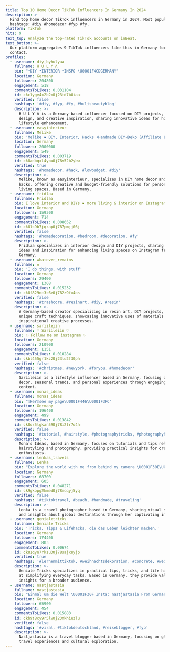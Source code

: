 ```yaml
---
title: Top 10 Home Decor TikTok Influencers In Germany In 2024
description: >-
  Find top home decor TikTok influencers in Germany in 2024. Most popular
  hashtags: #diy #homedecor #fyp #fy.
platform: TikTok
hits: 9
text_top: Analyze the top-rated TikTok accounts on inBeat.
text_bottom: >-
  Our platform aggregates 9 TikTok influencers like this in Germany for you to
  contact.
profiles:
  - username: diy_byhulyaa
    fullname: H U L Y Λ
    bio: "•DIY •INTERIOR •INSPO \U0001F4CDGERMANY"
    location: Germany
    followers: 204800
    engagement: 518
    commentsToLikes: 0.031104
    id: ckc1ygv4x2b2m0j23td7b0iaa
    verified: false
    hashtags: '#diy, #fyp, #fy, #hulisbeautyblog'
    description: >-
      H U L Y Λ is a Germany-based influencer focused on DIY projects, interior
      design, and creative inspiration, sharing innovative ideas for home and
      lifestyle enhancement.
  - username: easyinterieur
    fullname: Melike
    bio: 'Melike ❤️ DIY, Interior, Hacks ⬇️Handmade DIY-Deko (Affiliate Link)'
    location: Germany
    followers: 2000000
    engagement: 549
    commentsToLikes: 0.003719
    id: ck8adbqxl4ybu0j78v52b2ybw
    verified: true
    hashtags: '#homedecor, #hack, #lowbudget, #diy'
    description: >-
      Melike, known as easyinterieur, specializes in DIY home decor and interior
      hacks, offering creative and budget-friendly solutions for personalizing
      living spaces. Based in Germany.
  - username: fridlaa
    fullname: Fridlaa
    bio: I love interior and DIYs ❤️ more living & interior on Instagram Fridlaa❤️
    location: Germany
    followers: 159300
    engagement: 714
    commentsToLikes: 0.008652
    id: ck81s9b7jqzap0j787pmjj06j
    verified: false
    hashtags: '#homedecoration, #bedroom, #decoration, #fy'
    description: >-
      Fridlaa specializes in interior design and DIY projects, sharing creative
      ideas and inspiration for enhancing living spaces on Instagram from
      Germany.
  - username: whatever_remains
    fullname: ⚖️
    bio: 'I do things, with stuff'
    location: Germany
    followers: 29400
    engagement: 1308
    commentsToLikes: 0.015232
    id: ck8f829nc3c6v0j782z9fx4os
    verified: false
    hashtags: '#trashcore, #resinart, #diy, #resin'
    description: >-
      A Germany-based creator specializing in resin art, DIY projects, and
      unique craft techniques, showcasing innovative uses of materials and
      inspirational creative processes.
  - username: sariileiin
    fullname: ♡ Sariileiin ♡
    bio: ✨ Follow me on instagram ✨
    location: Germany
    followers: 210900
    engagement: 1151
    commentsToLikes: 0.010284
    id: ckbl455gr1kz20j23lu2f30ph
    verified: false
    hashtags: '#christmas, #newyork, #foryou, #homedecor'
    description: >-
      Sariileiin is a lifestyle influencer based in Germany, focusing on home
      decor, seasonal trends, and personal experiences through engaging visual
      content.
  - username: monas_ideas
    fullname: monas_ideas
    bio: "❣️HeY❣️see my page\U0001F446\U0001F3FC"
    location: Germany
    followers: 196400
    engagement: 499
    commentsToLikes: 0.013842
    id: ck8or5lgkan590j78i2lr7o4h
    verified: false
    hashtags: '#tutorial, #hairstyle, #photographytricks, #photographyhack'
    description: >-
      Mona's Ideas, based in Germany, focuses on tutorials and tips related to
      hairstyling and photography, providing practical insights for creative
      enthusiasts.
  - username: lenkas_travels
    fullname: Lenka
    bio: "Explore the world with me from behind my camera \U0001F30E\U0001F30D\U0001F30F Insta: @lenkas_travels"
    location: Germany
    followers: 68700
    engagement: 605
    commentsToLikes: 0.048271
    id: ck9gkopg2kmed0j78mcqyj5yq
    verified: false
    hashtags: '#tiktoktravel, #beach, #handmade, #traveling'
    description: >-
      Lenka is a travel photographer based in Germany, sharing visual stories
      and insights about global destinations through her captivating imagery.
  - username: genialetricks
    fullname: Geniale Tricks
    bio: 'Tricks, Tipps & Lifehacks, die das Leben leichter machen.'
    location: Germany
    followers: 174400
    engagement: 803
    commentsToLikes: 0.00674
    id: ck81qyn7rkzu30j78sajxnyjp
    verified: true
    hashtags: '#lernenmittiktok, #weihnachtsdekoration, #concrete, #weihnachtsdeko'
    description: >-
      Geniale Tricks specializes in practical tips, tricks, and life hacks aimed
      at simplifying everyday tasks. Based in Germany, they provide valuable
      insights for a broader audience.
  - username: nastjastasia
    fullname: nastjastasia
    bio: "Einmal um die Welt \U0001F30F Insta: nastjastasia From Germany \U0001F1E9\U0001F1EA"
    location: Germany
    followers: 65900
    engagement: 454
    commentsToLikes: 0.015883
    id: ckb9t8cy9r5lw0j23mkhiuzlu
    verified: false
    hashtags: '#viral, #tiktokdeutschland, #reiseblogger, #fyp'
    description: >-
      Nastjastasia is a travel blogger based in Germany, focusing on global
      travel experiences and cultural exploration.
---
```


